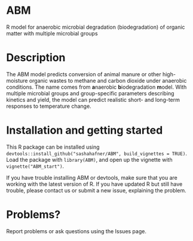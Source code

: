 # ABM
R model for anaerobic microbial degradation (biodegradation) of organic matter with multiple microbial groups

# Description
The ABM model predicts conversion of animal manure or other high-moisture organic wastes to methane and carbon dioxide under anaerobic conditions.
The name comes from **a**naerobic **b**iodegradation **m**odel. 
With multiple microbial groups and group-specific parameters describing kinetics and yield, the model can predict realistic short- and long-term responses to temperature change.

# Installation and getting started
This R package can be installed using `devtools::install_github("sashahafner/ABM", build_vignettes = TRUE)`.
Load the package with `library(ABM)`, and open up the vignette with `vignette("ABM_start")`.

If you have trouble installing ABM or devtools, make sure that you are working with the latest version of R. If you have updated R but still have trouble, please contact us or submit a new issue, explaining the problem.

# Problems?
Report problems or ask questions using the Issues page.
